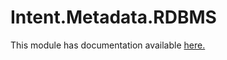 # Intent.Metadata.RDBMS

This module has documentation available [here.](https://docs.intentarchitect.com/articles/modules-common/intent-metadata-rdbms/intent-metadata-rdbms.html)
